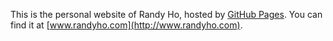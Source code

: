 This is the personal website of Randy Ho, hosted by [GitHub Pages](http://pages.github.com). You can find it at [www.randyho.com](http://www.randyho.com).
